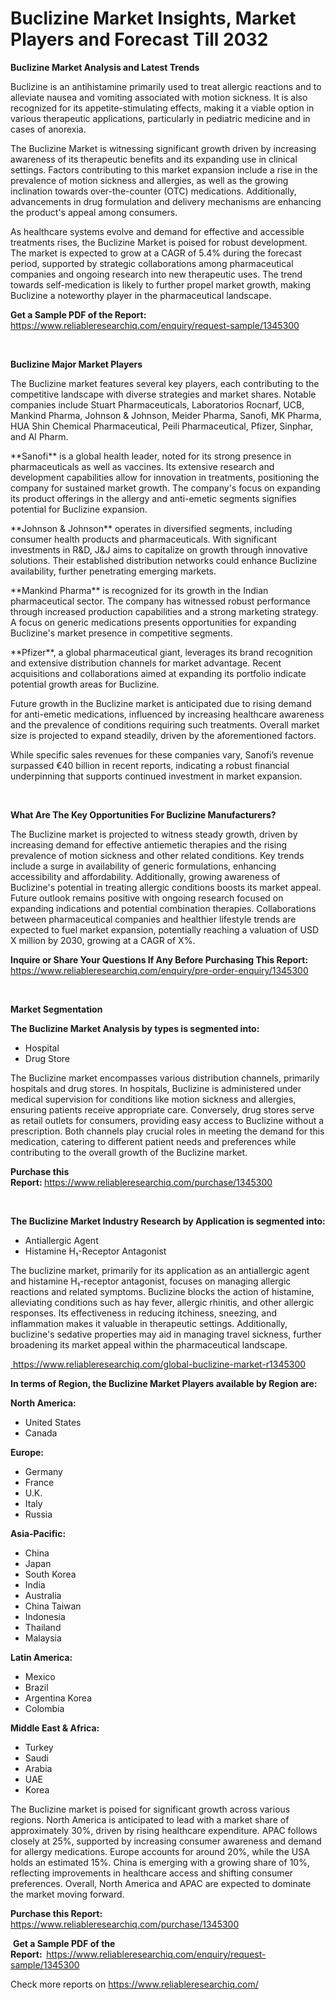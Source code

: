 <p><h1>Buclizine Market Insights, Market Players and Forecast Till 2032</h1></p><p><strong>Buclizine Market Analysis and Latest Trends</strong></p>
<p><p>Buclizine is an antihistamine primarily used to treat allergic reactions and to alleviate nausea and vomiting associated with motion sickness. It is also recognized for its appetite-stimulating effects, making it a viable option in various therapeutic applications, particularly in pediatric medicine and in cases of anorexia.</p><p>The Buclizine Market is witnessing significant growth driven by increasing awareness of its therapeutic benefits and its expanding use in clinical settings. Factors contributing to this market expansion include a rise in the prevalence of motion sickness and allergies, as well as the growing inclination towards over-the-counter (OTC) medications. Additionally, advancements in drug formulation and delivery mechanisms are enhancing the product's appeal among consumers.</p><p>As healthcare systems evolve and demand for effective and accessible treatments rises, the Buclizine Market is poised for robust development. The market is expected to grow at a CAGR of 5.4% during the forecast period, supported by strategic collaborations among pharmaceutical companies and ongoing research into new therapeutic uses. The trend towards self-medication is likely to further propel market growth, making Buclizine a noteworthy player in the pharmaceutical landscape.</p></p>
<p><strong>Get a Sample PDF of the Report:&nbsp;</strong> <a href="https://www.reliableresearchiq.com/enquiry/request-sample/1345300?utm_campaign=2313&utm_medium=2&utm_source=Github&utm_content=ia&utm_term=08032025&utm_id=buclizine">https://www.reliableresearchiq.com/enquiry/request-sample/1345300</a></p>
<p>&nbsp;</p>
<p><strong>Buclizine Major Market Players</strong></p>
<p><p>The Buclizine market features several key players, each contributing to the competitive landscape with diverse strategies and market shares. Notable companies include Stuart Pharmaceuticals, Laboratorios Rocnarf, UCB, Mankind Pharma, Johnson & Johnson, Meider Pharma, Sanofi, MK Pharma, HUA Shin Chemical Pharmaceutical, Peili Pharmaceutical, Pfizer, Sinphar, and Al Pharm.</p><p>**Sanofi** is a global health leader, noted for its strong presence in pharmaceuticals as well as vaccines. Its extensive research and development capabilities allow for innovation in treatments, positioning the company for sustained market growth. The company's focus on expanding its product offerings in the allergy and anti-emetic segments signifies potential for Buclizine expansion.</p><p>**Johnson & Johnson** operates in diversified segments, including consumer health products and pharmaceuticals. With significant investments in R&D, J&J aims to capitalize on growth through innovative solutions. Their established distribution networks could enhance Buclizine availability, further penetrating emerging markets.</p><p>**Mankind Pharma** is recognized for its growth in the Indian pharmaceutical sector. The company has witnessed robust performance through increased production capabilities and a strong marketing strategy. A focus on generic medications presents opportunities for expanding Buclizine's market presence in competitive segments.</p><p>**Pfizer**, a global pharmaceutical giant, leverages its brand recognition and extensive distribution channels for market advantage. Recent acquisitions and collaborations aimed at expanding its portfolio indicate potential growth areas for Buclizine.</p><p>Future growth in the Buclizine market is anticipated due to rising demand for anti-emetic medications, influenced by increasing healthcare awareness and the prevalence of conditions requiring such treatments. Overall market size is projected to expand steadily, driven by the aforementioned factors.</p><p>While specific sales revenues for these companies vary, Sanofi’s revenue surpassed €40 billion in recent reports, indicating a robust financial underpinning that supports continued investment in market expansion.</p></p>
<p>&nbsp;</p>
<p><strong>What Are The Key Opportunities For Buclizine Manufacturers?</strong></p>
<p><p>The Buclizine market is projected to witness steady growth, driven by increasing demand for effective antiemetic therapies and the rising prevalence of motion sickness and other related conditions. Key trends include a surge in availability of generic formulations, enhancing accessibility and affordability. Additionally, growing awareness of Buclizine's potential in treating allergic conditions boosts its market appeal. Future outlook remains positive with ongoing research focused on expanding indications and potential combination therapies. Collaborations between pharmaceutical companies and healthier lifestyle trends are expected to fuel market expansion, potentially reaching a valuation of USD X million by 2030, growing at a CAGR of X%.</p></p>
<p><strong>Inquire or Share Your Questions If Any Before Purchasing This Report:</strong> <a href="https://www.reliableresearchiq.com/enquiry/pre-order-enquiry/1345300?utm_campaign=2313&utm_medium=2&utm_source=Github&utm_content=ia&utm_term=08032025&utm_id=buclizine">https://www.reliableresearchiq.com/enquiry/pre-order-enquiry/1345300</a></p>
<p>&nbsp;</p>
<p><strong>Market Segmentation</strong></p>
<p><strong>The Buclizine Market Analysis by types is segmented into:</strong></p>
<p><ul><li>Hospital</li><li>Drug Store</li></ul></p>
<p><p>The Buclizine market encompasses various distribution channels, primarily hospitals and drug stores. In hospitals, Buclizine is administered under medical supervision for conditions like motion sickness and allergies, ensuring patients receive appropriate care. Conversely, drug stores serve as retail outlets for consumers, providing easy access to Buclizine without a prescription. Both channels play crucial roles in meeting the demand for this medication, catering to different patient needs and preferences while contributing to the overall growth of the Buclizine market.</p></p>
<p><strong>Purchase this Report:&nbsp;</strong><a href="https://www.reliableresearchiq.com/purchase/1345300?utm_campaign=2313&utm_medium=2&utm_source=Github&utm_content=ia&utm_term=08032025&utm_id=buclizine">https://www.reliableresearchiq.com/purchase/1345300</a></p>
<p>&nbsp;</p>
<p><strong>The Buclizine Market Industry Research by Application is segmented into:</strong></p>
<p><ul><li>Antiallergic Agent</li><li>Histamine H₁-Receptor Antagonist</li></ul></p>
<p><p>The buclizine market, primarily for its application as an antiallergic agent and histamine H₁-receptor antagonist, focuses on managing allergic reactions and related symptoms. Buclizine blocks the action of histamine, alleviating conditions such as hay fever, allergic rhinitis, and other allergic responses. Its effectiveness in reducing itchiness, sneezing, and inflammation makes it valuable in therapeutic settings. Additionally, buclizine's sedative properties may aid in managing travel sickness, further broadening its market appeal within the pharmaceutical landscape.</p></p>
<p><a href="https://www.reliableresearchiq.com/global-buclizine-market-r1345300?utm_campaign=2313&utm_medium=2&utm_source=Github&utm_content=ia&utm_term=08032025&utm_id=buclizine">&nbsp;https://www.reliableresearchiq.com/global-buclizine-market-r1345300</a></p>
<p><strong>In terms of Region, the Buclizine Market Players available by Region are:</strong></p>
<p>
    <p> <strong> North America: </strong>
        <ul>
            <li>United States</li>
            <li>Canada</li>
        </ul>
        </p> 
    <p> <strong> Europe: </strong>
        <ul>
            <li>Germany</li>
            <li>France</li>
            <li>U.K.</li>
            <li>Italy</li>
            <li>Russia</li>
        </ul>
        </p> 
    <p> <strong> Asia-Pacific: </strong>
        <ul>
            <li>China</li>
            <li>Japan</li>
            <li>South Korea</li>
            <li>India</li>
            <li>Australia</li>
            <li>China Taiwan</li>
            <li>Indonesia</li>
            <li>Thailand</li>
            <li>Malaysia</li>
        </ul>
        </p> 
    <p> <strong> Latin America: </strong>
        <ul>
            <li>Mexico</li>
            <li>Brazil</li>
            <li>Argentina Korea</li>
            <li>Colombia</li>
        </ul>
        </p> 
    <p> <strong> Middle East & Africa: </strong>
        <ul>
            <li>Turkey</li>
            <li>Saudi</li>
            <li>Arabia</li>
            <li>UAE</li>
            <li>Korea</li>
        </ul>
    </p>
    </p>
<p><p>The Buclizine market is poised for significant growth across various regions. North America is anticipated to lead with a market share of approximately 30%, driven by rising healthcare expenditure. APAC follows closely at 25%, supported by increasing consumer awareness and demand for allergy medications. Europe accounts for around 20%, while the USA holds an estimated 15%. China is emerging with a growing share of 10%, reflecting improvements in healthcare access and shifting consumer preferences. Overall, North America and APAC are expected to dominate the market moving forward.</p></p>
<p><strong>Purchase this Report: </strong><a href="https://www.reliableresearchiq.com/purchase/1345300?utm_campaign=2313&utm_medium=2&utm_source=Github&utm_content=ia&utm_term=08032025&utm_id=buclizine">https://www.reliableresearchiq.com/purchase/1345300</a></p>
<p>&nbsp;<strong>Get a Sample PDF of the Report:&nbsp;&nbsp;</strong><a href="https://www.reliableresearchiq.com/enquiry/request-sample/1345300?utm_campaign=2313&utm_medium=2&utm_source=Github&utm_content=ia&utm_term=08032025&utm_id=buclizine">https://www.reliableresearchiq.com/enquiry/request-sample/1345300</a></p>
<p><strong></strong></p>
<p>Check more reports on <a href="https://www.reliableresearchiq.com/?utm_campaign=2313&utm_medium=2&utm_source=Github&utm_content=ia&utm_term=08032025&utm_id=buclizine">https://www.reliableresearchiq.com/</a></p>